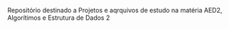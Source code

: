 Repositório destinado a Projetos e aqrquivos de estudo na matéria AED2, Algorítimos e Estrutura de Dados 2
